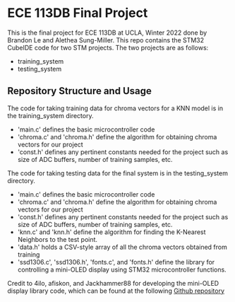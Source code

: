 # ECE 113DB Final Project
This is the final project for ECE 113DB at UCLA, Winter 2022 done by Brandon Le and Alethea Sung-Miller.
This repo contains the STM32 CubeIDE code for two STM projects.
The two projects are as follows:
- training_system
- testing_system

## Repository Structure and Usage
The code for taking training data for chroma vectors for a KNN model is in the training_system directory.
- 'main.c' defines the basic microcontroller code
- 'chroma.c' and 'chroma.h' define the algorithm for obtaining chroma vectors for our project
- 'const.h' defines any pertinent constants needed for the project such as size of ADC buffers, number of training samples, etc.

The code for taking testing data for the final system is in the testing_system directory.
- 'main.c' defines the basic microcontroller code
- 'chroma.c' and 'chroma.h' define the algorithm for obtaining chroma vectors for our project
- 'const.h' defines any pertinent constants needed for the project such as size of ADC buffers, number of training samples, etc.
- 'knn.c' and 'knn.h' define the algorithm for finding the K-Nearest Neighbors to the test point.
- 'data.h' holds a CSV-style array of all the chroma vectors obtained from training
- 'ssd1306.c', 'ssd1306.h', 'fonts.c', and 'fonts.h' define the library for controlling a mini-OLED display using STM32 microcontroller functions.

Credit to 4ilo, afiskon, and Jackhammer88 for developing the mini-OLED display library code, which can be found at the following [Github repository](https://github.com/4ilo/ssd1306-stm32HAL)